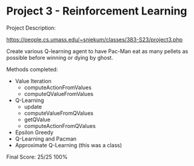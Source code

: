 # Project 3 - Reinforcement Learning

Project Description:

https://people.cs.umass.edu/~sniekum/classes/383-S23/project3.php

Create various Q-learning agent to have Pac-Man eat as many pellets as possible before winning or dying by ghost.

Methods completed:
+ Value Iteration
  + computeActionFromValues
  + computeQValueFromValues
+ Q-Learning
  + update
  + computeValueFromQValues
  + getQValue
  + computeActionFromQValues
+ Epsilon Greedy
+ Q-Learning and Pacman
+ Approximate Q-Learning (this was a class)

Final Score: 
25/25
100%
